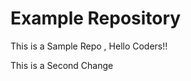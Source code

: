 # Example Repository
This is a Sample Repo , Hello Coders!!

This is a Second Change

















